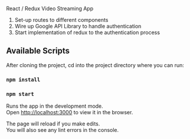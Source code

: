 React / Redux Video Streaming App

1.  Set-up routes to different components
2.  Wire up Google API Library to handle authentication
3.  Start implementation of redux to the authentication process

## Available Scripts

After cloning the project, cd into the project directory where you can run:

### `npm install`
### `npm start`

Runs the app in the development mode.<br>
Open [http://localhost:3000](http://localhost:3000) to view it in the browser.

The page will reload if you make edits.<br>
You will also see any lint errors in the console.
